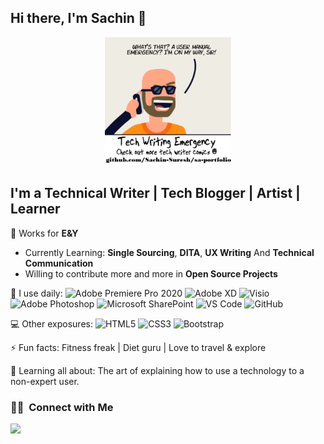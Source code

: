 ## Hi there, I'm Sachin 👋

<p align="center">
<img width="40%" src="./images/github-readme-profile.png">
</p>


## I'm a **Technical Writer** | **Tech Blogger** | **Artist** | **Learner**

🏢 Works for **E&Y**

- Currently Learning:  **Single Sourcing**, **DITA**, **UX Writing** And **Technical Communication**
- Willing to contribute more and more in **Open Source Projects**


🚀 I use daily:
  ![Adobe Premiere Pro 2020 ](https://img.shields.io/badge/-Adobe%20Premiere%20Pro-9999FF?style=plastic&logo=adobe-premiere-pro)
  ![Adobe XD](https://img.shields.io/badge/-Adobe%20XD-FF26BE?style=plastic&logo=adobe-xd)
  ![Visio](https://img.shields.io/badge/-Visio-3955A3?style=plastic&logo=microsoft-visio)
  ![Adobe Photoshop](https://img.shields.io/badge/-Adobe%20Photoshop-31A8FF?style=plastic&logo=adobe-photoshop)
  ![Microsoft SharePoint](https://img.shields.io/badge/-SharePoint-0078D4?style=plastic&logo=microsoft-sharepoint)
  ![VS Code](https://img.shields.io/badge/-VS%20Code-007ACC?style=plastic&logo=visual-studio-code)
  ![GitHub](https://img.shields.io/badge/-GitHub-181717?style=plastic&logo=github)
  
  
💻 Other exposures:
  ![HTML5](https://img.shields.io/badge/-HTML5-E34F26?style=plastic&logo=html5&logoColor=white)
  ![CSS3](https://img.shields.io/badge/-CSS3-1572B6?style=plastic&logo=css3)
  ![Bootstrap](https://img.shields.io/badge/-Bootstrap-563D7C?style=plastic&logo=bootstrap)
  
  
 ⚡️ Fun facts: Fitness freak | Diet guru | Love to travel & explore


🌱 Learning all about:
The art of explaining how to use a technology to a non-expert user.


### 🤝🏻 &nbsp;Connect with Me

<p align="left">
  <a href="https://www.linkedin.com/in/sachin-mca/"><img src="https://img.shields.io/badge/-Sachin S-0077B5?style=flat&logo=Linkedin&logoColor=white"/></a>
</p>
